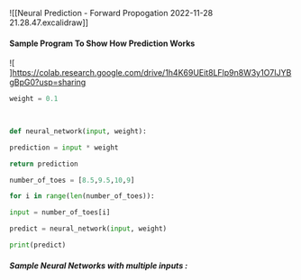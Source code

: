 
![[Neural Prediction - Forward Propogation 2022-11-28 21.28.47.excalidraw]]

#### Sample Program To Show How Prediction Works 
![ ]https://colab.research.google.com/drive/1h4K69UEit8LFlp9n8W3y1O7IJYBgBpG0?usp=sharing

```python 
weight = 0.1

  

def neural_network(input, weight):

prediction = input * weight

return prediction

number_of_toes = [8.5,9.5,10,9]

for i in range(len(number_of_toes)):

input = number_of_toes[i]

predict = neural_network(input, weight)

print(predict)
```



##### Sample Neural Networks with multiple inputs : 
